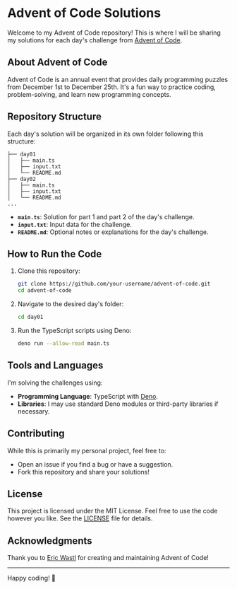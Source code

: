 # Advent of Code Solutions

Welcome to my Advent of Code repository! This is where I will be sharing my solutions for each day's challenge from [Advent of Code](https://adventofcode.com/).

## About Advent of Code

Advent of Code is an annual event that provides daily programming puzzles from December 1st to December 25th. It's a fun way to practice coding, problem-solving, and learn new programming concepts.

## Repository Structure

Each day's solution will be organized in its own folder following this structure:

```
├── day01
│   ├── main.ts
│   ├── input.txt
│   └── README.md
├── day02
│   ├── main.ts
│   ├── input.txt
│   └── README.md
...
```

- **`main.ts`**: Solution for part 1 and part 2 of the day's challenge.
- **`input.txt`**: Input data for the challenge.
- **`README.md`**: Optional notes or explanations for the day's challenge.

## How to Run the Code

1. Clone this repository:

   ```bash
   git clone https://github.com/your-username/advent-of-code.git
   cd advent-of-code
   ```

2. Navigate to the desired day's folder:

   ```bash
   cd day01
   ```

3. Run the TypeScript scripts using Deno:

   ```bash
   deno run --allow-read main.ts
   ```

## Tools and Languages

I'm solving the challenges using:

- **Programming Language**: TypeScript with [Deno](https://deno.land/).
- **Libraries**: I may use standard Deno modules or third-party libraries if necessary.

## Contributing

While this is primarily my personal project, feel free to:

- Open an issue if you find a bug or have a suggestion.
- Fork this repository and share your solutions!

## License

This project is licensed under the MIT License. Feel free to use the code however you like. See the [LICENSE](LICENSE) file for details.

## Acknowledgments

Thank you to [Eric Wastl](https://twitter.com/ericwastl) for creating and maintaining Advent of Code!

---

Happy coding! 🎄

